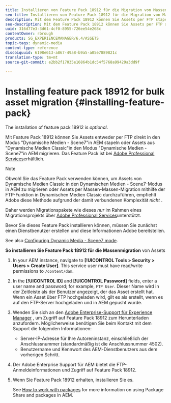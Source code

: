 ```yaml
---
title: Installieren von Feature Pack 18912 für die Migration von Massenelementen
seo-title: Installieren von Feature Pack 18912 für die Migration von Massenelementen
description: Mit dem Feature Pack 18912 können Sie Assets per FTP stapelweise erfassen oder Assets von Dynamic Media Classic zu dynamischen Medien in AEM migrieren. Dieses optionale Feature Pack ist über den Adobe-Support verfügbar.
seo-description: Mit dem Feature Pack 18912 können Sie Assets per FTP stapelweise erfassen oder Assets von Dynamic Media Classic zu dynamischen Medien in AEM migrieren. Dieses optionale Feature Pack ist über den Adobe-Support verfügbar.
uuid: 316d77e3-3d61-4cf0-8955-726ee54e268c
contentOwner: rbrough
products: SG_EXPERIENCEMANAGER/6.4/ASSETS
topic-tags: dynamic-media
content-type: reference
discoiquuid: 6198e613-a867-49a8-b9a5-a05e7889821c
translation-type: tm+mt
source-git-commit: e2bb2f17035e16864b1dc54f5768a99429a3dd9f

---
```



# Installing feature pack 18912 for bulk asset migration {#installing-feature-pack}

The installation of feature pack 18912 is _optional_.

Mit Feature Pack 18912 können Sie Assets entweder per FTP direkt in den Modus &quot;Dynamische Medien - Scene7&quot;in AEM stapeln oder Assets aus &quot;Dynamische Medien Classic&quot;in den Modus &quot;Dynamische Medien - Scene7&quot;in AEM migrieren. Das Feature Pack ist bei [Adobe Professional Services](https://www.adobe.com/experience-cloud/consulting-services.html)erhältlich.

>[!NOTE]
>
>Obwohl Sie das Feature Pack verwenden können, um Assets von Dynamische Medien Classic in den Dynamischen Medien - Scene7-Modus in AEM zu migrieren oder Assets per Massen-Massen-Migration mithilfe der FTP-Funktion in Dynamischen Medien Classic durchzuführen, empfiehlt Adobe diese Methode aufgrund der damit verbundenen Komplexität *nicht* .
>
>Daher werden Migrationspakete wie dieses *nur* im Rahmen eines Migrationsprojekts über [Adobe Professional Services](https://www.adobe.com/experience-cloud/consulting-services.html)unterstützt.

Bevor Sie dieses Feature Pack installieren können, müssen Sie zunächst einen Dienstbenutzer erstellen und diese Informationen Adobe bereitstellen.

See also [Configuring Dynamic Media - Scene7 mode](https://helpx.adobe.com/experience-manager/6-4/assets/using/config-dms7.html).

**So installieren Sie Feature Pack 18912 für die Massenmigration** von Assets

1. In your AEM instance, navigate to **[!UICONTROL Tools > Security > Users > Create User]**. This service user must have read/write permissions to `/content/dam`.
1. In the **[!UICONTROL ID]** and **[!UICONTROL Password]** fields, enter a user name and password; for example, `FTP User`. Dieser Name wird in der Zeitleiste als der Benutzer angezeigt, der das Asset erstellt hat. Wenn ein Asset über FTP hochgeladen wird, gilt es als erstellt, wenn es auf den FTP-Server hochgeladen und in AEM gepusht wurde.
1. Wenden Sie sich an den [Adobe Enterprise-Support für Experience Manager](https://helpx.adobe.com/contact/enterprise-support.ec.html) , um Zugriff auf Feature Pack 18912 zum Herunterladen anzufordern. Möglicherweise benötigen Sie beim Kontakt mit dem Support die folgenden Informationen:

   * Server-IP-Adresse für Ihre Autoreninstanz, einschließlich der Anschlussnummer (standardmäßig ist die Anschlussnummer 4502).
   * Benutzername und Kennwort des AEM-Dienstbenutzers aus dem vorherigen Schritt.

1. Der Adobe Enterprise Support für AEM bietet die FTP-Anmeldeinformationen und Zugriff auf Feature Pack 18912.

1. Wenn Sie Feature Pack 18912 erhalten, installieren Sie es.

   See [How to work with packages](/help/sites-administering/package-manager.md) for more information on using Package Share and packages in AEM.

